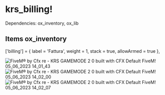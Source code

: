 # krs_billing!

Dependencies:  ox_inventory, ox_lib

## Items ox_inventory
['billing'] = {
		label = 'Fattura',
		weight = 1,
		stack = true,
		allowArmed = true
	},


![FiveM® by Cfx re - KRS GAMEMODE 2 0 built with CFX Default FiveM! 05_06_2023 14_01_43](https://github.com/KRS-KAROS/krs_billing/assets/131356071/89ab1dfb-aead-445f-9ea9-606ab7c3772f)
![FiveM® by Cfx re - KRS GAMEMODE 2 0 built with CFX Default FiveM! 05_06_2023 14_02_00](https://github.com/KRS-KAROS/krs_billing/assets/131356071/1cd6872d-7fe8-4454-a31d-05ef37a8d399)
![FiveM® by Cfx re - KRS GAMEMODE 2 0 built with CFX Default FiveM! 05_06_2023 14_02_07](https://github.com/KRS-KAROS/krs_billing/assets/131356071/e0a090c1-3b42-4a02-8f4d-6b02e8e14592)
